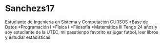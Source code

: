 # Sanchezs17
Estudiante de Ingeniería en Sistema y Computación CURSOS *Base de Datos *Programación I *Física I *Filosofía *Matemática III
Tengo 24 años y soy estudiante de la UTEC, mi pasatienpo favorito es  jugar futbol, leer libros y  estudiar estadisticas
